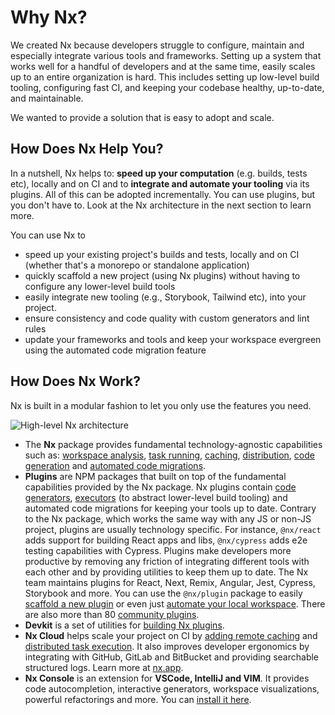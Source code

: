 # Why Nx?

We created Nx because developers struggle to configure, maintain and especially integrate various tools and frameworks. Setting up a system that works well for a handful of developers and at the same time, easily scales up to an entire organization is hard. This includes setting up low-level build tooling, configuring fast CI, and keeping your codebase healthy, up-to-date, and maintainable.

We wanted to provide a solution that is easy to adopt and scale.

## How Does Nx Help You?

In a nutshell, Nx helps to: **speed up your computation** (e.g. builds, tests etc), locally and on CI and to **integrate and automate your tooling** via its plugins. All of this can be adopted incrementally. You can use plugins, but you don't have to. Look at the Nx architecture in the next section to learn more.

You can use Nx to

- speed up your existing project's builds and tests, locally and on CI (whether that's a monorepo or standalone application)
- quickly scaffold a new project (using Nx plugins) without having to configure any lower-level build tools
- easily integrate new tooling (e.g., Storybook, Tailwind etc), into your project.
- ensure consistency and code quality with custom generators and lint rules
- update your frameworks and tools and keep your workspace evergreen using the automated code migration feature

## How Does Nx Work?

Nx is built in a modular fashion to let you only use the features you need.

![High-level Nx architecture](/shared/images/nx-architecture.svg)

- The **Nx** package provides fundamental technology-agnostic capabilities such as: [workspace analysis](/core-features/explore-graph), [task running](/core-features/run-tasks), [caching](/core-features/cache-task-results), [distribution](/core-features/distribute-task-execution), [code generation](/core-features/plugin-features/use-code-generators) and [automated code migrations](/core-features/automate-updating-dependencies).
- **Plugins** are NPM packages that built on top of the fundamental capabilities provided by the Nx package. Nx plugins contain [code generators](/core-features/plugin-features/use-code-generators), [executors](/core-features/plugin-features/use-task-executors) (to abstract lower-level build tooling) and automated code migrations for keeping your tools up to date. Contrary to the Nx package, which works the same way with any JS or non-JS project, plugins are usually technology specific. For instance, `@nx/react` adds support for building React apps and libs, `@nx/cypress` adds e2e testing capabilities with Cypress. Plugins make developers more productive by removing any friction of integrating different tools with each other and by providing utilities to keep them up to date. The Nx team maintains plugins for React, Next, Remix, Angular, Jest, Cypress, Storybook and more. You can use the `@nx/plugin` package to easily [scaffold a new plugin](/extending-nx/intro/getting-started) or even just [automate your local workspace](/extending-nx/recipes/local-generators). There are also more than 80 [community plugins](/extending-nx/registry).
- **Devkit** is a set of utilities for [building Nx plugins](/extending-nx/intro/getting-started).
- **Nx Cloud** helps scale your project on CI by [adding remote caching](/concepts/how-caching-works) and [distributed task execution](/concepts/more-concepts/illustrated-dte). It also improves developer ergonomics by integrating with GitHub, GitLab and BitBucket and providing searchable structured logs. Learn more at [nx.app](https://nx.app).
- **Nx Console** is an extension for **VSCode, IntelliJ and VIM**. It provides code autocompletion, interactive generators, workspace visualizations, powerful refactorings and more. You can [install it here](/core-features/integrate-with-editors).
